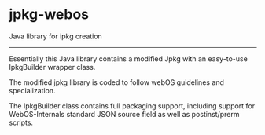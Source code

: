 jpkg-webos
==========
Java library for ipkg creation
***
Essentially this Java library contains a modified Jpkg with an easy-to-use IpkgBuilder wrapper class.

The modified jpkg library is coded to follow webOS guidelines and specialization.

The IpkgBuilder class contains full packaging support, including support for WebOS-Internals standard JSON source field as well as postinst/prerm scripts. 